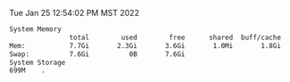 Tue Jan 25 12:54:02 PM MST 2022
```bash
System Memory
               total        used        free      shared  buff/cache   available
Mem:           7.7Gi       2.3Gi       3.6Gi       1.0Mi       1.8Gi       5.1Gi
Swap:          7.6Gi          0B       7.6Gi
System Storage
699M	.
```
